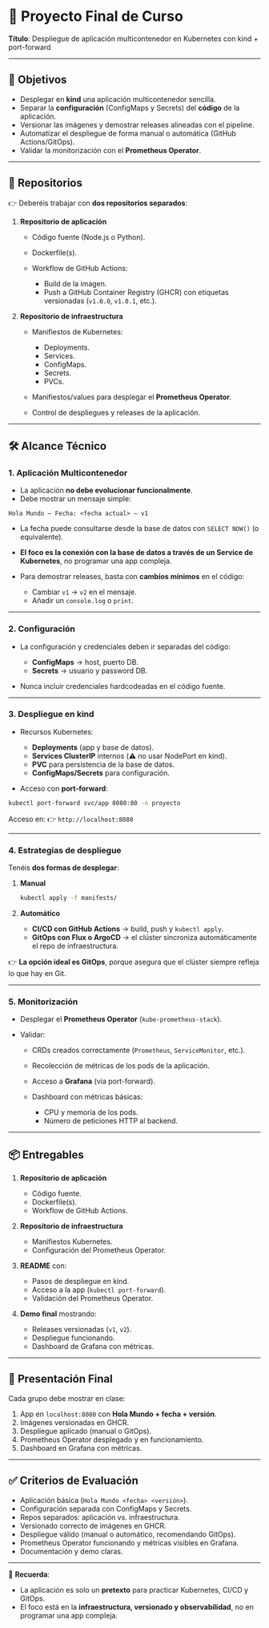 # 🏁 Proyecto Final de Curso

**Título**: Despliegue de aplicación multicontenedor en Kubernetes con kind + port-forward

---

## 🎯 Objetivos

* Desplegar en **kind** una aplicación multicontenedor sencilla.
* Separar la **configuración** (ConfigMaps y Secrets) del **código** de la aplicación.
* Versionar las imágenes y demostrar releases alineadas con el pipeline.
* Automatizar el despliegue de forma manual o automática (GitHub Actions/GitOps).
* Validar la monitorización con el **Prometheus Operator**.

---

## 📂 Repositorios

👉 Deberéis trabajar con **dos repositorios separados**:

1. **Repositorio de aplicación**

   * Código fuente (Node.js o Python).
   * Dockerfile(s).
   * Workflow de GitHub Actions:

     * Build de la imagen.
     * Push a GitHub Container Registry (GHCR) con etiquetas versionadas (`v1.0.0`, `v1.0.1`, etc.).

2. **Repositorio de infraestructura**

   * Manifiestos de Kubernetes:

     * Deployments.
     * Services.
     * ConfigMaps.
     * Secrets.
     * PVCs.
   * Manifiestos/values para desplegar el **Prometheus Operator**.
   * Control de despliegues y releases de la aplicación.

---

## 🛠️ Alcance Técnico

### 1. Aplicación Multicontenedor

* La aplicación **no debe evolucionar funcionalmente**.
* Debe mostrar un mensaje simple:

```
Hola Mundo – Fecha: <fecha actual> – v1
```

* La fecha puede consultarse desde la base de datos con `SELECT NOW()` (o equivalente).
* **El foco es la conexión con la base de datos a través de un Service de Kubernetes**, no programar una app compleja.
* Para demostrar releases, basta con **cambios mínimos** en el código:

  * Cambiar `v1` → `v2` en el mensaje.
  * Añadir un `console.log` o `print`.

---

### 2. Configuración

* La configuración y credenciales deben ir separadas del código:

  * **ConfigMaps** → host, puerto DB.
  * **Secrets** → usuario y password DB.
* Nunca incluir credenciales hardcodeadas en el código fuente.

---

### 3. Despliegue en kind

* Recursos Kubernetes:

  * **Deployments** (app y base de datos).
  * **Services ClusterIP** internos (⚠️ no usar NodePort en kind).
  * **PVC** para persistencia de la base de datos.
  * **ConfigMaps/Secrets** para configuración.

* Acceso con **port-forward**:

```bash
kubectl port-forward svc/app 8080:80 -n proyecto
```

Acceso en: 👉 `http://localhost:8080`

---

### 4. Estrategias de despliegue

Tenéis **dos formas de desplegar**:

1. **Manual**

   ```bash
   kubectl apply -f manifests/
   ```

2. **Automático**

   * **CI/CD con GitHub Actions** → build, push y `kubectl apply`.
   * **GitOps con Flux o ArgoCD** → el clúster sincroniza automáticamente el repo de infraestructura.

👉 **La opción ideal es GitOps**, porque asegura que el clúster siempre refleja lo que hay en Git.

---

### 5. Monitorización

* Desplegar el **Prometheus Operator** (`kube-prometheus-stack`).
* Validar:

  * CRDs creados correctamente (`Prometheus`, `ServiceMonitor`, etc.).
  * Recolección de métricas de los pods de la aplicación.
  * Acceso a **Grafana** (via port-forward).
  * Dashboard con métricas básicas:

    * CPU y memoria de los pods.
    * Número de peticiones HTTP al backend.

---

## 📦 Entregables

1. **Repositorio de aplicación**

   * Código fuente.
   * Dockerfile(s).
   * Workflow de GitHub Actions.

2. **Repositorio de infraestructura**

   * Manifiestos Kubernetes.
   * Configuración del Prometheus Operator.

3. **README** con:

   * Pasos de despliegue en kind.
   * Acceso a la app (`kubectl port-forward`).
   * Validación del Prometheus Operator.

4. **Demo final** mostrando:

   * Releases versionadas (`v1`, `v2`).
   * Despliegue funcionando.
   * Dashboard de Grafana con métricas.

---

## 🎤 Presentación Final

Cada grupo debe mostrar en clase:

1. App en `localhost:8080` con **Hola Mundo + fecha + versión**.
2. Imágenes versionadas en GHCR.
3. Despliegue aplicado (manual o GitOps).
4. Prometheus Operator desplegado y en funcionamiento.
5. Dashboard en Grafana con métricas.

---

## ✅ Criterios de Evaluación

* Aplicación básica (`Hola Mundo <fecha> <versión>`).
* Configuración separada con ConfigMaps y Secrets.
* Repos separados: aplicación vs. infraestructura.
* Versionado correcto de imágenes en GHCR.
* Despliegue válido (manual o automático, recomendando GitOps).
* Prometheus Operator funcionando y métricas visibles en Grafana.
* Documentación y demo claras.

---

📌 **Recuerda**:

* La aplicación es solo un **pretexto** para practicar Kubernetes, CI/CD y GitOps.
* El foco está en la **infraestructura, versionado y observabilidad**, no en programar una app compleja.
